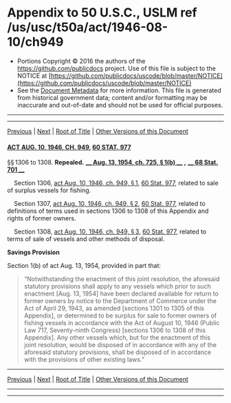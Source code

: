 ---
---

# Appendix to 50 U.S.C., USLM ref /us/usc/t50a/act/1946-08-10/ch949

* Portions Copyright © 2016 the authors of the https://github.com/publicdocs project.
  Use of this file is subject to the NOTICE at [https://github.com/publicdocs/uscode/blob/master/NOTICE](https://github.com/publicdocs/uscode/blob/master/NOTICE)
* See the [Document Metadata](././../../../../../..//README.md) for more information.
  This file is generated from historical government data; content and/or formatting may be inaccurate and out-of-date and should not be used for official purposes.

----------
----------

[Previous](./../../../../../..//us/usc/t50a/act/1943-04-29/ch81/m__us_usc_t50a_act_1943-04-29_ch81.md) | [Next](./../../../../../..//us/usc/t50a/act/1943-07-09/ch212/m__us_usc_t50a_act_1943-07-09_ch212.md) | [Root of Title](./../../../../../../) | [Other Versions of this Document](https://publicdocs.github.io/go/links?ns=uslm&ref=%2Fus%2Fusc%2Ft50a%2Fact%2F1946-08-10%2Fch949)

#### [ACT AUG. 10, 1946, CH. 949][/us/act/1946-08-10/ch949], [60 STAT. 977][/us/stat/60/977]

§§ 1306 to 1308. __Repealed.__  __[__  __Aug. 13, 1954, ch. 725, § 1(b)__  __][/us/act/1954-08-13/ch725/s1/b]__  __,__  __[__  __68 Stat. 701__  __][/us/stat/68/701]__ 

    Section 1306, [act Aug. 10, 1946, ch. 949, § 1][/us/act/1946-08-10/ch949/s1], [60 Stat. 977][/us/stat/60/977], related to sale of surplus vessels for fishing.

    Section 1307, [act Aug. 10, 1946, ch. 949, § 2][/us/act/1946-08-10/ch949/s2], [60 Stat. 977][/us/stat/60/977], related to definitions of terms used in sections 1306 to 1308 of this Appendix and rights of former owners.

    Section 1308, [act Aug. 10, 1946, ch. 949, § 3][/us/act/1946-08-10/ch949/s3], [60 Stat. 977][/us/stat/60/977], related to terms of sale of vessels and other methods of disposal.

 __Savings Provision__ 

Section 1(b) of act Aug. 13, 1954, provided in part that: 

> “Notwithstanding the enactment of this joint resolution, the aforesaid statutory provisions shall apply to any vessels which prior to such enactment \[Aug. 13, 1954\] have been declared available for return to former owners by notice to the Department of Commerce under the Act of April 29, 1943, as amended \[sections 1301 to 1305 of this Appendix\], or determined to be surplus for sale to former owners of fishing vessels in accordance with the Act of August 10, 1946 (Public Law 717, Seventy-ninth Congress) \[sections 1306 to 1308 of this Appendix\]. Any other vessels which, but for the enactment of this joint resolution, would be disposed of in accordance with any of the aforesaid statutory provisions, shall be disposed of in accordance with the provisions of other existing laws.”

----------

[Previous](./../../../../../..//us/usc/t50a/act/1943-04-29/ch81/m__us_usc_t50a_act_1943-04-29_ch81.md) | [Next](./../../../../../..//us/usc/t50a/act/1943-07-09/ch212/m__us_usc_t50a_act_1943-07-09_ch212.md) | [Root of Title](./../../../../../../) | [Other Versions of this Document](https://publicdocs.github.io/go/links?ns=uslm&ref=%2Fus%2Fusc%2Ft50a%2Fact%2F1946-08-10%2Fch949)

----------
----------

[/us/act/1946-08-10/ch949]: https://publicdocs.github.io/go/links?ns=uslm&ref=%2Fus%2Fact%2F1946-08-10%2Fch949
[/us/stat/60/977]: https://publicdocs.github.io/go/links?ns=uslm&ref=%2Fus%2Fstat%2F60%2F977
[/us/act/1954-08-13/ch725/s1/b]: https://publicdocs.github.io/go/links?ns=uslm&ref=%2Fus%2Fact%2F1954-08-13%2Fch725%2Fs1%2Fb
[/us/stat/68/701]: https://publicdocs.github.io/go/links?ns=uslm&ref=%2Fus%2Fstat%2F68%2F701
[/us/act/1946-08-10/ch949/s1]: https://publicdocs.github.io/go/links?ns=uslm&ref=%2Fus%2Fact%2F1946-08-10%2Fch949%2Fs1
[/us/stat/60/977]: https://publicdocs.github.io/go/links?ns=uslm&ref=%2Fus%2Fstat%2F60%2F977
[/us/act/1946-08-10/ch949/s2]: https://publicdocs.github.io/go/links?ns=uslm&ref=%2Fus%2Fact%2F1946-08-10%2Fch949%2Fs2
[/us/stat/60/977]: https://publicdocs.github.io/go/links?ns=uslm&ref=%2Fus%2Fstat%2F60%2F977
[/us/act/1946-08-10/ch949/s3]: https://publicdocs.github.io/go/links?ns=uslm&ref=%2Fus%2Fact%2F1946-08-10%2Fch949%2Fs3
[/us/stat/60/977]: https://publicdocs.github.io/go/links?ns=uslm&ref=%2Fus%2Fstat%2F60%2F977


